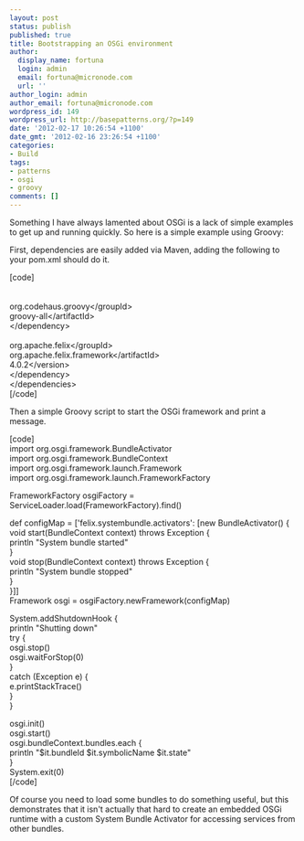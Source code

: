 ```yaml
---
layout: post
status: publish
published: true
title: Bootstrapping an OSGi environment
author:
  display_name: fortuna
  login: admin
  email: fortuna@micronode.com
  url: ''
author_login: admin
author_email: fortuna@micronode.com
wordpress_id: 149
wordpress_url: http://basepatterns.org/?p=149
date: '2012-02-17 10:26:54 +1100'
date_gmt: '2012-02-16 23:26:54 +1100'
categories:
- Build
tags:
- patterns
- osgi
- groovy
comments: []
---
```

<p>Something I have always lamented about OSGi is a lack of simple examples to get up and running quickly. So here is a simple example using Groovy:</p>
<p>First, dependencies are easily added via Maven, adding the following to your pom.xml should do it.</p>
<p>[code]<br />
	<dependencies><br />
		<dependency><br />
			<groupId>org.codehaus.groovy<&#47;groupId><br />
			<artifactId>groovy-all<&#47;artifactId><br />
		<&#47;dependency><br />
		<dependency><br />
			<groupId>org.apache.felix<&#47;groupId><br />
			<artifactId>org.apache.felix.framework<&#47;artifactId><br />
			<version>4.0.2<&#47;version><br />
  		<&#47;dependency><br />
	<&#47;dependencies><br />
[&#47;code]</p>
<p>Then a simple Groovy script to start the OSGi framework and print a message.</p>
<p>[code]<br />
import org.osgi.framework.BundleActivator<br />
import org.osgi.framework.BundleContext<br />
import org.osgi.framework.launch.Framework<br />
import org.osgi.framework.launch.FrameworkFactory</p>
<p>FrameworkFactory osgiFactory = ServiceLoader.load(FrameworkFactory).find()</p>
<p>def configMap = ['felix.systembundle.activators': [new BundleActivator() {<br />
	void start(BundleContext context) throws Exception {<br />
		println "System bundle started"<br />
	}<br />
	void stop(BundleContext context) throws Exception {<br />
		println "System bundle stopped"<br />
	}<br />
}]]<br />
Framework osgi = osgiFactory.newFramework(configMap)</p>
<p>System.addShutdownHook {<br />
	println "Shutting down"<br />
	try {<br />
		osgi.stop()<br />
		osgi.waitForStop(0)<br />
	}<br />
	catch (Exception e) {<br />
		e.printStackTrace()<br />
	}<br />
}</p>
<p>osgi.init()<br />
osgi.start()<br />
osgi.bundleContext.bundles.each {<br />
	println "$it.bundleId $it.symbolicName $it.state"<br />
}<br />
System.exit(0)<br />
[&#47;code]</p>
<p>Of course you need to load some bundles to do something useful, but this demonstrates that it isn't actually that hard to create an embedded OSGi runtime with a custom System Bundle Activator for accessing services from other bundles.</p>
